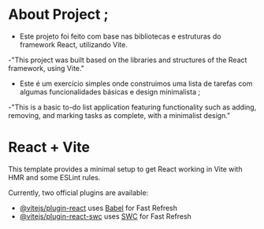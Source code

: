 

# About Project ;

- Este projeto foi feito com base nas bibliotecas e estruturas do framework React, utilizando Vite.

-"This project was built based on the libraries and structures of the React framework, using Vite."


- Este é um exercício simples onde construimos uma lista de tarefas com algumas funcionalidades básicas e design minimalista ; 

-"This is a basic to-do list application featuring functionality such as adding, removing, and marking tasks as complete, with a minimalist design."

# React + Vite

This template provides a minimal setup to get React working in Vite with HMR and some ESLint rules.

Currently, two official plugins are available:

- [@vitejs/plugin-react](https://github.com/vitejs/vite-plugin-react/blob/main/packages/plugin-react/README.md) uses [Babel](https://babeljs.io/) for Fast Refresh
- [@vitejs/plugin-react-swc](https://github.com/vitejs/vite-plugin-react-swc) uses [SWC](https://swc.rs/) for Fast Refresh
